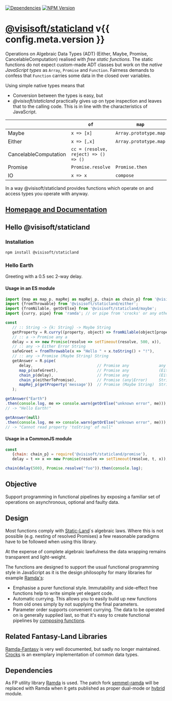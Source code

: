 [![Dependencies](https://img.shields.io/david/semmel/StaticLand.svg?style=flat-square)](https://david-dm.org/semmel/StaticLand) [![NPM Version](https://img.shields.io/npm/v/@visisoft/staticland.svg?style=flat-square)](https://www.npmjs.com/package/@visisoft/staticland)

[@visisoft/staticland](https://semmel.github.io/StaticLand/) v{{ config.meta.version }}
====================
Operations on Algebraic Data Types (ADT) (Either, Maybe, Promise, CancelableComputation) realised with *free static functions*. The static functions do not expect custom-made ADT classes but work on the *native JavaScript types* as `Array`, `Promise` and `Function`. Fairness demands to confess that `Function` carries some data in the closed over variables. 

Using simple native types means that 

- Conversion between the types is easy, but
- *@visisoft/staticland* practically gives up on type inspection and leaves that to the calling code. This is in line with the characteristics of JavaScript. 

|           |   `of`        |   `map`       |   `chain`     |   Consumption |
|-----------|---------------|---------------|---------------|---------------|
| Maybe     | `x => [x]`    |`Array.prototype.map`|`Array.prototype.flatMap`|`xs => xs[0]`|
| Either    | `x => [,x]` |`Array.prototype.map`|`Array.prototype.flatMap`|`xs => xs[1]`|
|CancelableComputation| `cc = (resolve, reject) => () => ()` | | | `new Promise(cc)` |
| Promise   | `Promise.resolve`|`Promise.then`|`Promise.then`|`Promise.then`|
| IO        | `x => x`        |`compose`      |`run(compose)` |`call`|

In a way @visisoft/staticland provides functions which operate on and access types you operate with anyway.

[Homepage and Documentation](https://semmel.github.io/StaticLand/)
----------------------------------------

Hello @visisoft/staticland
--------------------------
### Installation
`npm install @visisoft/staticland`

### Hello Earth

Greeting with a 0.5 sec 2-way delay.

#### Usage in an ES module

```javascript
import {map as map_p, mapRej as mapRej_p, chain as chain_p} from '@visisoft/staticland/promise';
import {fromThrowable} from '@visisoft/staticland/either';
import {fromNilable, getOrElse} from '@visisoft/staticland/maybe';
import {curry, pipe} from 'ramda'; // or pipe from 'crocks' or any other composition function

const 
   // :: String -> {k: String} -> Maybe String
   getProperty = R.curry((property, object) => fromNilable(object[property])),
   // :: a -> Promise any a
   delay = x => new Promise(resolve => setTimeout(resolve, 500, x)),
   // :: any -> Either Error String
   safeGreet = fromThrowable(x => "Hello " + x.toString() + "!"),
   // :: any -> Promise (Maybe String) String
   getAnswer = R.pipe(
      delay,                            // Promise any             any
      map_p(safeGreet),                 // Promise any             (Either Error String)
      chain_p(delay),                   // Promise any             (Either Error String)
      chain_p(eitherToPromise),         // Promise (any|Error)     String
      mapRej_p(getProperty('message'))  // Promise (Maybe String)  String
   );

getAnswer("Earth")
.then(console.log, me => console.warn(getOrElse("unknown error", me)));
// -> "Hello Earth!"

getAnswer(null)
.then(console.log, me => console.warn(getOrElse("unknown error", me)));
// -> "Cannot read property 'toString' of null"
```   

#### Usage in a CommonJS module

```javascript
const 
   {chain: chain_p} = require('@visisoft/staticland/promise'),
   delay = t => x => new Promise(resolve => setTimeout(resolve, t, x));

chain(delay(500), Promise.resolve("foo")).then(console.log);
```

Objective
---------

Support programming in functional pipelines by exposing a familiar set of operations on asynchronous, optional and faulty data.

Design
------
Most functions comply with [Static-Land][sl-ref]`s algebraic laws. Where this is not possible (e.g. nesting of resolved Promises) a few reasonable paradigms have to be followed when using this library.

At the expense of complete algebraic lawfulness the data wrapping remains transparent and light-weight.

The functions are designed to support the usual functional programming style in JavaScript as it is the design philosophy for many libraries for example [Ramda's](ramda-homepage):

- Emphasise a purer functional style. Immutability and side-effect free functions help to write simple yet elegant code.
- Automatic currying. This allows you to easily build up new functions from old ones simply by not supplying the final parameters.
- Parameter order supports convenient currying. The data to be operated on is generally supplied last, so that it's easy to create functional pipelines by [composing functions](wikipedia-fcompose).

Related Fantasy-Land Libraries
-----------------------------
[Ramda-Fantasy](ramda-fantasy) is very well documented, but sadly no longer maintained.
[Crocks](crocks) is an exemplary implementation of common data types.

Dependencies
------------

As FP utility library [Ramda][ramda-homepage] is used. The patch fork [semmel-ramda][semmel-ramda] will be replaced with Ramda when it gets published as proper dual-mode or [hybrid][2-ality-hybrid] module.

[sl-ref]: https://github.com/fantasyland/static-land/
[ramda-homepage]: https://ramdajs.com
[2-ality-hybrid]: https://2ality.com/2019/10/hybrid-npm-packages.html
[semmel-ramda]: https://github.com/semmel/ramda
[wikipedia-fcompose]: https://en.wikipedia.org/wiki/Function_composition_(computer_science)
[ramda-fantasy]: https://github.com/ramda/ramda-fantasy
[crocks]: https://crocks.dev/docs/crocks/
